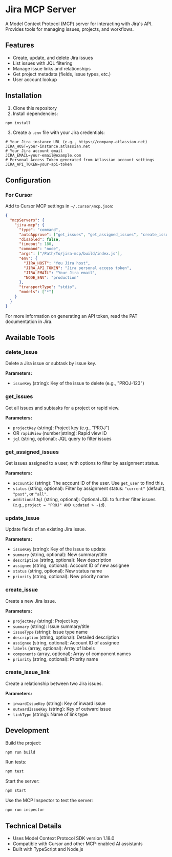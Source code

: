 # Jira MCP Server

A Model Context Protocol (MCP) server for interacting with Jira's API. Provides tools for managing issues, projects, and workflows.

## Features

- Create, update, and delete Jira issues
- List issues with JQL filtering
- Manage issue links and relationships
- Get project metadata (fields, issue types, etc.)
- User account lookup

## Installation

1. Clone this repository
2. Install dependencies:
```bash
npm install
``` 

3. Create a `.env` file with your Jira credentials:
```env
# Your Jira instance URL (e.g., https://company.atlassian.net)
JIRA_HOST=your-instance.atlassian.net
# Your Jira account email
JIRA_EMAIL=your-email@example.com
# Personal Access Token generated from Atlassian account settings
JIRA_API_TOKEN=your-api-token
```

## Configuration

### For Cursor

Add to Cursor MCP settings in `~/.cursor/mcp.json`:
```json
{
  "mcpServers": {
    "jira-mcp": {
      "type": "command",
      "autoApprove": ["get_issues", "get_assigned_issues", "create_issue"],
      "disabled": false,
      "timeout": 180,
      "command": "node",
      "args": ["/Path/To/jira-mcp/build/index.js"],
      "env": {
        "JIRA_HOST": "You Jira host",
        "JIRA_API_TOKEN": "Jira personal access token",
        "JIRA_EMAIL": "Your Jira email",
        "NODE_ENV": "production"
      },
      "transportType": "stdio",
      "models": ["*"]
    }
  }
}

```

For more information on generating an API token, read the PAT documentation in Jira.

## Available Tools

### delete_issue
Delete a Jira issue or subtask by issue key.

**Parameters:**
- `issueKey` (string): Key of the issue to delete (e.g., "PROJ-123")

### get_issues
Get all issues and subtasks for a project or rapid view.

**Parameters:**
- `projectKey` (string): Project key (e.g., "PROJ")
- OR `rapidView` (number|string): Rapid view ID
- `jql` (string, optional): JQL query to filter issues

### get_assigned_issues
Get issues assigned to a user, with options to filter by assignment status.

**Parameters:**
- `accountId` (string): The account ID of the user. Use `get_user` to find this.
- `status` (string, optional): Filter by assignment status: `"current"` (default), `"past"`, or `"all"`.
- `additionalJql` (string, optional): Optional JQL to further filter issues (e.g., `project = "PROJ" AND updated > -1d`).

### update_issue
Update fields of an existing Jira issue.

**Parameters:**
- `issueKey` (string): Key of the issue to update
- `summary` (string, optional): New summary/title
- `description` (string, optional): New description
- `assignee` (string, optional): Account ID of new assignee
- `status` (string, optional): New status name
- `priority` (string, optional): New priority name

### create_issue
Create a new Jira issue.

**Parameters:**
- `projectKey` (string): Project key
- `summary` (string): Issue summary/title
- `issueType` (string): Issue type name
- `description` (string, optional): Detailed description
- `assignee` (string, optional): Account ID of assignee
- `labels` (array, optional): Array of labels
- `components` (array, optional): Array of component names
- `priority` (string, optional): Priority name

### create_issue_link
Create a relationship between two Jira issues.

**Parameters:**
- `inwardIssueKey` (string): Key of inward issue
- `outwardIssueKey` (string): Key of outward issue
- `linkType` (string): Name of link type

## Development

Build the project:
```bash
npm run build
```

Run tests:
```bash
npm test
```

Start the server:
```bash
npm start
```

Use the MCP Inspector to test the server:
```bash
npm run inspector
```

## Technical Details

- Uses Model Context Protocol SDK version 1.18.0
- Compatible with Cursor and other MCP-enabled AI assistants
- Built with TypeScript and Node.js

